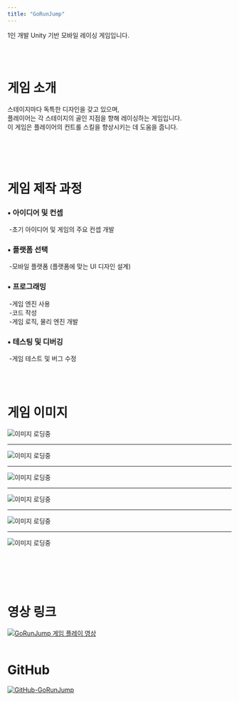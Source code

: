 ```yaml
---
title: "GoRunJump"
---
```


1인 개발 Unity 기반 모바일 레이싱 게임입니다.

<!--more-->
<br><br>

# **게임 소개**

스테이지마다 독특한 디자인을 갖고 있으며,  
플레이어는 각 스테이지의 골인 지점을 향해 레이싱하는 게임입니다.  
이 게임은 플레이어의 컨트롤 스킬을 향상시키는 데 도움을 줍니다.  
<br><br>
<br><br> 

# **게임 제작 과정**  

### • 아이디어 및 컨셉
&nbsp;\-초기 아이디어 및 게임의 주요 컨셉 개발  

### • 플랫폼 선택  
&nbsp;\-모바일 플랫폼 (플랫폼에 맞는 UI 디자인 설계)

### • 프로그래밍  
&nbsp;\-게임 엔진 사용  
&nbsp;\-코드 작성  
&nbsp;\-게임 로직, 물리 엔진 개발  

### • 테스팅 및 디버깅  
&nbsp;\-게임 테스트 및 버그 수정<br><br>
<br><br>
  
# **게임 이미지**


![이미지 로딩중](featured(2).png)
___________________________________________________  
![이미지 로딩중](featured(3).png)
___________________________________________________   
![이미지 로딩중](featured(4).png)
___________________________________________________  
![이미지 로딩중](featured(5).png)
___________________________________________________  
![이미지 로딩중](featured(6).png)
___________________________________________________  
![이미지 로딩중](featured(7).png)
<br><br>
<br><br>
<br><br>

# **영상 링크**
[![GoRunJump 게임 플레이 영상](featured(1).png)](https://youtu.be/8U53EGoqHm4)
<br><br>

# **GitHub**
[![GitHub-GoRunJump](featured(8).png)](https://github.com/KRavie403/GoRunJumpProject)